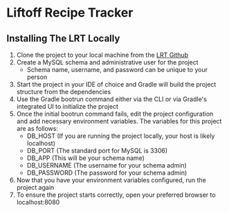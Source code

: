 # **Liftoff Recipe Tracker**

## Installing The LRT Locally
1. Clone the project to your local machine from the [LRT Github](https://github.com/Liftoff-Spring-2021/liftoff-recipe-tracker)
2. Create a MySQL schema and administrative user for the project
   - Schema name, username, and password can be unique to your person
3. Start the project in your IDE of choice and Gradle will build the project structure from the dependencies
4. Use the Gradle bootrun command either via the CLI or via Gradle's integrated UI to initialize the project
5. Once the initial bootrun command fails, edit the project configuration and add necessary environment variables. The variables for this project are as follows:
   - DB_HOST (If you are running the project locally, your host is likely localhost)
   - DB_PORT (The standard port for MySQL is 3306)
   - DB_APP (This will be your schema name)
   - DB_USERNAME (The username for your schema admin)
   - DB_PASSWORD (The password for your schema admin)
6. Now that you have your environment variables configured, run the project again
7. To ensure the project starts correctly, open your preferred browser to localhost:8080